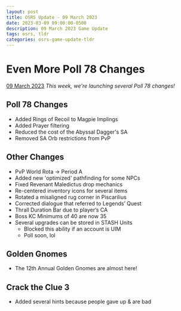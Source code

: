 ```yaml
---
layout: post
title: OSRS Update - 09 March 2023
date: 2023-03-09 09:00:00-0500
description: 09 March 2023 Game Update
tags: osrs, tldr
categories: osrs-game-update-tldr
---
```


# Even More Poll 78 Changes
[09 March 2023][1]
*This week, we're launching several Poll 78 changes!*

## Poll 78 Changes
- Added Rings of Recoil to Magpie Implings
- Added Prayer filtering
- Reduced the cost of the Abyssal Dagger's SA
- Removed SA Orb restrictions from PvP

## Other Changes
- PvP World Rota -> Period A
- Added new 'optimized' pathfinding for some NPCs
- Fixed Revenant Maledictus drop mechanics
- Re-centered inventory icons for several items
- Rotated a misaligned rug corner in Piscarilius
- Corrected dialogue that referred to Legends’ Quest
- Thrall Duration Bar due to player’s CA
- Boss KC Minimums of 40 are now 35
- Several upgrades can be stored in STASH Units
    - Blocked this ability if an account is UIM
    - Poll soon, lol

## Golden Gnomes
- The 12th Annual Golden Gnomes are almost here!

## Crack the Clue 3
- Added several hints because people gave up & are bad

[1]: https://secure.runescape.com/m=news/even-more-poll-78-changes?oldschool=1